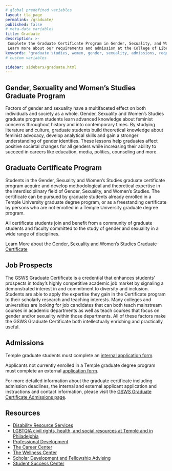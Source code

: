 ```yaml
---
# global predefined variables
layout: tla_page
permalink: /graduate/
published: false
# meta-data variables
title: Graduate
description: >-
 Complete the Graduate Certificate Program in Gender, Sexuality, and Women’s Studies at Temple University.
 Learn more about our requirements and admission at the College of Liberal Arts.
keywords: 'graduate studies, women, gender, sexuality, admissions, requirements'
# custom variables

sidebar: sidebars/graduate.html   
---
```

## Gender, Sexuality and Women’s Studies Graduate Program
Factors of gender and sexuality have a multifaceted effect on both individuals and society as a whole. Gender, Sexuality and Women’s Studies graduate program students learn advanced knowledge about feminist concerns throughout history and into contemporary times. By studying literature and culture, graduate students build theoretical knowledge about feminist advocacy, develop analytical skills and gain a stronger understanding of gender identities. These lessons help graduates affect positive societal changes for all genders while increasing their ability to succeed in careers like education, media, politics, counseling and more.

## Graduate Certificate Program
Students in the Gender, Sexuality and Women’s Studies graduate certificate program acquire and develop methodological and theoretical expertise in the interdisciplinary field of Gender, Sexuality, and Women’s Studies. The certificate can be pursued by graduate students already enrolled in a Temple University graduate degree program, or as a freestanding certificate by persons who are not enrolled in a Temple University graduate degree program. 

All certificate students join and benefit from a community of graduate students and faculty committed to the study of gender and sexuality in a wide range of disciplines.

Learn More about the [Gender, Sexuality and Women’s Studies Graduate Certificate](https://www.temple.edu/academics/degree-programs/gender-sexuality-and-women-s-studies-certificate-graduate-la-gsws-grad)

## Job Prospects
The GSWS Graduate Certificate is a credential that enhances students’ prospects in today’s highly competitive academic job market by signaling a demonstrated interest in and commitment to diversity and inclusion. Students are able to apply the expertise they gain in the Certificate program to their scholarly research and teaching interests. Many colleges and universities are looking for job candidates that can both teach mainstream courses in academic departments as well as teach courses that focus on gender and/or sexuality within those departments. All of these factors make the GSWS Graduate Certificate both intellectually enriching and practically useful. 

## Admissions
Temple graduate students must complete an [internal application form](https://docs.google.com/forms/d/e/1FAIpQLSeZNCauCEq-rYfC6-O_T6D6gfnSNBpyR71NT1e7LujMcjBzOg/viewform?usp=sf_link).

Applicants not currently enrolled in a Temple graduate degree program must complete an external [application form](https://goo.gl/forms/40fhjeD86YQEQaTv2).

For more detailed information about the graduate certificate including admission deadlines, the internal and external applicant application and instructions and contact information, please visit the [GSWS Graduate Certificate Admissions page](https://www.temple.edu/academics/degree-programs/gender-sexuality-and-women-s-studies-certificate-graduate-la-gsws-grad/cla-gender-sexuality-and-women-s-studies-graduate-certificate). 

## Resources
- [Disability Resource Services](https://disabilityresources.temple.edu/)
- [LGBTQIA civil rights, health, and social resources at Temple and in Philadelphia](https://diversity.temple.edu/lgbtqia/lgbtqia-resources) 
- [Professional Development](https://liberalarts.temple.edu/advising/professional-development)
- [The Career Center](http://www.temple.edu/provost/careercenter/) 
- [The Wellness Center](https://wellness.temple.edu/about)
- [Scholar Development and Fellowship Advising](http://www.temple.edu/vpus/fellowships/index.html)
- [Student Success Center](https://www.temple.edu/class/)

